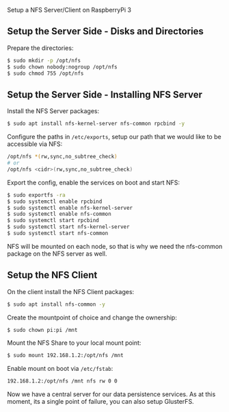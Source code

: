 Setup a NFS Server/Client on RaspberryPi 3

## Setup the Server Side - Disks and Directories

Prepare the directories:

```bash
$ sudo mkdir -p /opt/nfs
$ sudo chown nobody:nogroup /opt/nfs
$ sudo chmod 755 /opt/nfs
```

## Setup the Server Side - Installing NFS Server

Install the NFS Server packages:

```bash
$ sudo apt install nfs-kernel-server nfs-common rpcbind -y
```

Configure the paths in `/etc/exports`, setup our path that we would like to be accessible via NFS:

```bash
/opt/nfs *(rw,sync,no_subtree_check)
# or
/opt/nfs <cidr>(rw,sync,no_subtree_check)
```

Export the config, enable the services on boot and start NFS:

```bash
$ sudo exportfs -ra
$ sudo systemctl enable rpcbind
$ sudo systemctl enable nfs-kernel-server
$ sudo systemctl enable nfs-common
$ sudo systemctl start rpcbind
$ sudo systemctl start nfs-kernel-server
$ sudo systemctl start nfs-common
```

NFS will be mounted on each node, so that is why we need the nfs-common package on the NFS server as well.

## Setup the NFS Client

On the client install the NFS Client packages:

```bash
$ sudo apt install nfs-common -y
```

Create the mountpoint of choice and change the ownership:

```bash
$ sudo chown pi:pi /mnt
```

Mount the NFS Share to your local mount point:

```bash
$ sudo mount 192.168.1.2:/opt/nfs /mnt
```

Enable mount on boot via `/etc/fstab`:

```bash
192.168.1.2:/opt/nfs /mnt nfs rw 0 0
```

Now we have a central server for our data persistence services. As at this moment, its a single point of failure, 
you can also setup GlusterFS.
